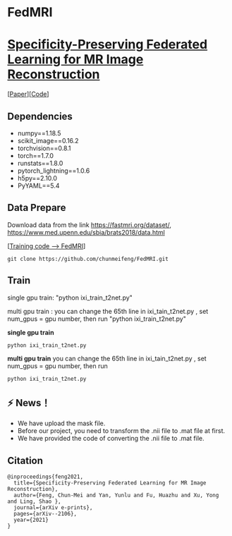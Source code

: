 # FedMRI

# [Specificity-Preserving Federated Learning for MR Image Reconstruction]( )

[[Paper]( )][[Code](https://github.com/chunmeifeng/FedMRI)]

## Dependencies
* numpy==1.18.5
* scikit_image==0.16.2
* torchvision==0.8.1
* torch==1.7.0
* runstats==1.8.0
* pytorch_lightning==1.0.6
* h5py==2.10.0
* PyYAML==5.4

## Data Prepare

Download data from the link https://fastmri.org/dataset/, https://www.med.upenn.edu/sbia/brats2018/data.html 

[[Training code --> FedMRI](https://github.com/chunmeifeng/FedMRI)]

`git clone https://github.com/chunmeifeng/FedMRI.git`

## Train
single gpu train:
"python ixi_train_t2net.py"

multi gpu train :
you can change the 65th line in ixi_tain_t2net.py , set num_gpus = gpu number, then run
"python ixi_train_t2net.py"


**single gpu train**
```bash
python ixi_train_t2net.py
```

**multi gpu train**
you can change the 65th line in ixi_tain_t2net.py , set num_gpus = gpu number, then run
```bash
python ixi_train_t2net.py
```


## ⚡  **News！**
* We have upload the mask file. 
* Before our project, you need to  transform the .nii file to .mat file at first.  
* We have provided the code of converting the .nii file to .mat file.


## Citation

```
@inproceedings{feng2021,
  title={Specificity-Preserving Federated Learning for MR Image Reconstruction},
  author={Feng, Chun-Mei and Yan, Yunlu and Fu, Huazhu and Xu, Yong and Ling, Shao },
  journal={arXiv e-prints},
  pages={arXiv--2106},
  year={2021}
}
```


